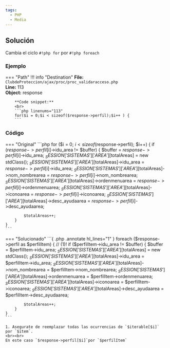 ```yaml
---
tags:
  - PHP
  - Media
---
```


## Solución

Cambia el ciclo `#!php for` por `#!php foreach`

### Ejemplo

=== "Path"
    !!! info "Destination"
        **File:** `ClubdeProteccion/ajax/proc/proc_validaracceso.php`
        <br>
        **Line:** 113
        <br>
        **Object:** response

        **Code snippet:**
        <br>
        ```php linenums="113"
        for($i = 0;$i < sizeof($response->perfil);$i++ ) {
        ```

### Código

=== "Original"
    ```php
    for ($i = 0; $i < sizeof($response->perfil); $i++) {
        if ($response->perfil[$i]->idu_area != $buffer) {
            $buffer = $response->perfil[$i]->idu_area;
            $_SESSION['SISTEMAS']['AREA'][$totalAreas] = new stdClass();
            $_SESSION['SISTEMAS']['AREA'][$totalAreas]->idu_area = $response->perfil[$i]->idu_area;
            $_SESSION['SISTEMAS']['AREA'][$totalAreas]->nom_nombrearea = $response->perfil[$i]->nom_nombrearea;
            $_SESSION['SISTEMAS']['AREA'][$totalAreas]->ordenmenuarea = $response->perfil[$i]->ordenmenuarea;
            $_SESSION['SISTEMAS']['AREA'][$totalAreas]->iconoarea = $response->perfil[$i]->iconoarea;
            $_SESSION['SISTEMAS']['AREA'][$totalAreas]->desc_ayudaarea = $response->perfil[$i]->desc_ayudaarea;

            $totalAreas++;
        }
    }
    ```

=== "Solucionado"
    ```{ .php .annotate hl_lines="1" }
    foreach ($response->perfil as $perfilItem) { // (1)!
        if ($perfilItem->idu_area != $buffer) {
            $buffer = $perfilItem->idu_area;
            $_SESSION['SISTEMAS']['AREA'][$totalAreas] = new stdClass();
            $_SESSION['SISTEMAS']['AREA'][$totalAreas]->idu_area = $perfilItem->idu_area;
            $_SESSION['SISTEMAS']['AREA'][$totalAreas]->nom_nombrearea = $perfilItem->nom_nombrearea;
            $_SESSION['SISTEMAS']['AREA'][$totalAreas]->ordenmenuarea = $perfilItem->ordenmenuarea;
            $_SESSION['SISTEMAS']['AREA'][$totalAreas]->iconoarea = $perfilItem->iconoarea;
            $_SESSION['SISTEMAS']['AREA'][$totalAreas]->desc_ayudaarea = $perfilItem->desc_ayudaarea;

            $totalAreas++;
        }
    }
    ```

    1. Asegurate de reemplazar todas las ocurrencias de `$iterable[$i]` por `$item`.
    <br><br>
    En este caso `$response->perfil[$i]`por `$perfilItem`
